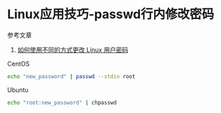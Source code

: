 # Linux应用技巧-passwd行内修改密码

参考文章

1. [如何使用不同的方式更改 Linux 用户密码](https://zhuanlan.zhihu.com/p/56313895)

CentOS

```bash
echo "new_password" | passwd --stdin root
```

Ubuntu

```bash
echo "root:new_password" | chpasswd
```
